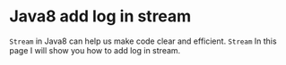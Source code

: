 # Java8 add log in stream
`Stream` in Java8 can help us make code clear and efficient. `Stream` In this page I will show you how to add log in stream. 